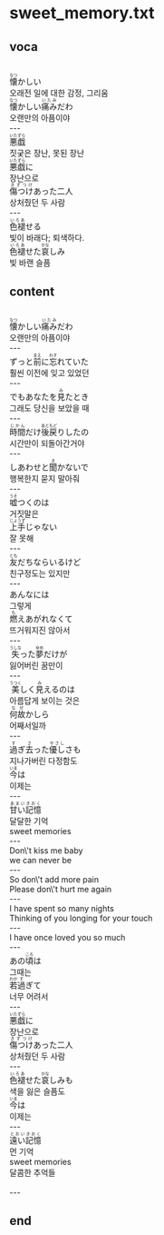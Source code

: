 <h1>sweet_memory.txt</h1>
<h2>voca</h2><br>
<Ruby>懐<rt>なつ</rt></Ruby>かしい<br>
오래전 일에 대한 감정, 그리움<br>
<Ruby>懐<rt>なつ</rt></Ruby>かしい<Ruby>痛み<rt>いたみ</rt></Ruby>だわ<br>
오랜만의 아픔이야<br>
---<br>
<Ruby>悪戯<rt>いたずら</rt></Ruby><br>
짓궂은 장난, 못된 장난<br>
<Ruby>悪戯<rt>いたずら</rt></Ruby>に<br>
장난으로<br>
<Ruby>傷つけ<rt>きずつけ</rt></Ruby>あった二人<br>
상처줬던 두 사람<br>
---<br>
<Ruby>色褪<rt>いろあ</rt></Ruby>せる<br>
빛이 바래다; 퇴색하다.<br>
<Ruby>色褪<rt>いろあ</rt></Ruby>せた<Ruby>哀<rt>かな</rt></Ruby>しみ<br>
빛 바랜 슬픔<br>
<h2>content</h2><br>
<Ruby>懐<rt>なつ</rt></Ruby>かしい<Ruby>痛み<rt>いたみ</rt></Ruby>だわ<br>
오랜만의 아픔이야<br>
---<br>
ずっと<Ruby>前<rt>まえ</rt></Ruby>に<Ruby>忘<rt>わす</rt></Ruby>れていた<br>
훨씬 이전에 잊고 있었던<br>
---<br>
でもあなたを<Ruby>見<rt>み</rt></Ruby>たとき<br>
그래도 당신을 보았을 때<br>
---<br>
<Ruby>時間<rt>じかん</rt></Ruby>だけ<Ruby>後戻<rt>あともど</rt></Ruby>りしたの<br>
시간만이 되돌아간거야<br>
---<br>
しあわせと<Ruby>聞<rt>き</rt></Ruby>かないで<br>
행복한지 묻지 말아줘<br>
---<br>
<Ruby>嘘<rt>うそ</rt></Ruby>つくのは<br>
거짓말은<br>
<Ruby>上手<rt>じょうず</rt></Ruby>じゃない<br>
잘 못해<br>
---<br>
<Ruby>友<rt>とも</rt></Ruby>だちならいるけど<br>
친구정도는 있지만<br>
---<br>
あんなには<br>
그렇게<br>
<Ruby>燃<rt>も</rt></Ruby>えあがれなくて<br>
뜨거워지진 않아서<br>
---<br>
<Ruby>失<rt>うしな</rt></Ruby>った<Ruby>夢<rt>ゆめ</rt></Ruby>だけが<br>
잃어버린 꿈만이<br>
---<br>
<Ruby>美<rt>うつく</rt></Ruby>しく<Ruby>見<rt>み</rt></Ruby>えるのは<br>
아름답게 보이는 것은<br>
<Ruby>何故<rt>なぜ</rt></Ruby>かしら<br>
어째서일까<br>
---<br>
<Ruby>過<rt>す</rt></Ruby>ぎ<Ruby>去<rt>さ</rt></Ruby>った<Ruby>優し<rt>やさし</rt></Ruby>さも<br>
지나가버린 다정함도<br>
<Ruby>今<rt>いま</rt></Ruby>は<br>
이제는<br>
---<br>
<Ruby>甘い<rt>あまい</rt></Ruby><Ruby>記憶<rt>きおく</rt></Ruby><br>
달달한 기억<br>
sweet memories<br>
---<br>
Don\'t kiss me baby<br>
we can never be<br>
---<br>
So don\'t add more pain<br>
Please don\'t hurt me again<br>
---<br>
I have spent so many nights<br>
Thinking of you longing for your touch<br>
---<br>
I have once loved you so much<br>
---<br>
あの<Ruby>頃<rt>ころ</rt></Ruby>は<br>
그때는<br>
<Ruby>若<rt>わか</rt></Ruby><Ruby>過<rt>す</rt></Ruby>ぎて<br>
너무 어려서<br>
---<br>
<Ruby>悪戯<rt>いたずら</rt></Ruby>に<br>
장난으로<br>
<Ruby>傷つけ<rt>きずつけ</rt></Ruby>あった二人<br>
상처줬던 두 사람<br>
---<br>
<Ruby>色褪<rt>いろあ</rt></Ruby>せた<Ruby>哀<rt>かな</rt></Ruby>しみも<br>
색을 잃은 슬픔도<br>
<Ruby>今<rt>いま</rt></Ruby>は<br>
이제는<br>
---<br>
<Ruby>遠い<rt>とおい</rt></Ruby><Ruby>記憶<rt>きおく</rt></Ruby><br>
먼 기억<br>
sweet memories<br>
달콤한 추억들<br>
<br>---
<h2>end</h2>
